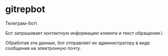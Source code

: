 # gitrepbot
Телеграм-бот\\

Бот запрашивает контактную информацию клиента и текст обращения.\\

Обработав эти данные, бот отправляет их администратору в виде сообщения на электронную почту.
